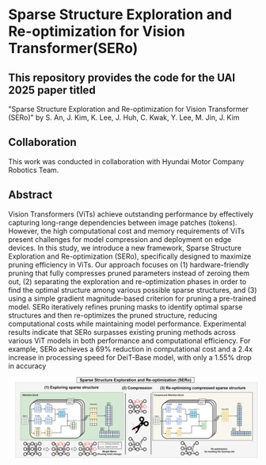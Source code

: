 # Sparse Structure Exploration and Re-optimization for Vision Transformer(SERo)

## This repository provides the code for the UAI 2025 paper titled 	
"Sparse Structure Exploration and Re-optimization for Vision Transformer (SERo)" by S. An, J. Kim, K. Lee, J. Huh, C. Kwak, Y. Lee, M. Jin, J. Kim

## Collaboration
This work was conducted in collaboration with Hyundai Motor Company Robotics Team.

## Abstract
Vision Transformers (ViTs) achieve outstanding
performance by effectively capturing long-range
dependencies between image patches (tokens).
However, the high computational cost and memory requirements of ViTs present challenges for
model compression and deployment on edge devices. In this study, we introduce a new framework,
Sparse Structure Exploration and Re-optimization
(SERo), specifically designed to maximize pruning efficiency in ViTs. Our approach focuses on (1)
hardware-friendly pruning that fully compresses
pruned parameters instead of zeroing them out,
(2) separating the exploration and re-optimization
phases in order to find the optimal structure among
various possible sparse structures, and (3) using
a simple gradient magnitude-based criterion for
pruning a pre-trained model. SERo iteratively refines pruning masks to identify optimal sparse
structures and then re-optimizes the pruned structure, reducing computational costs while maintaining model performance. Experimental results indicate that SERo surpasses existing pruning methods across various ViT models in both performance and computational efficiency. For example, SERo achieves a 69% reduction in computational cost and a 2.4x increase in processing
speed for DeiT-Base model, with only a 1.55%
drop in accuracy

![SERo](SERo.png)
